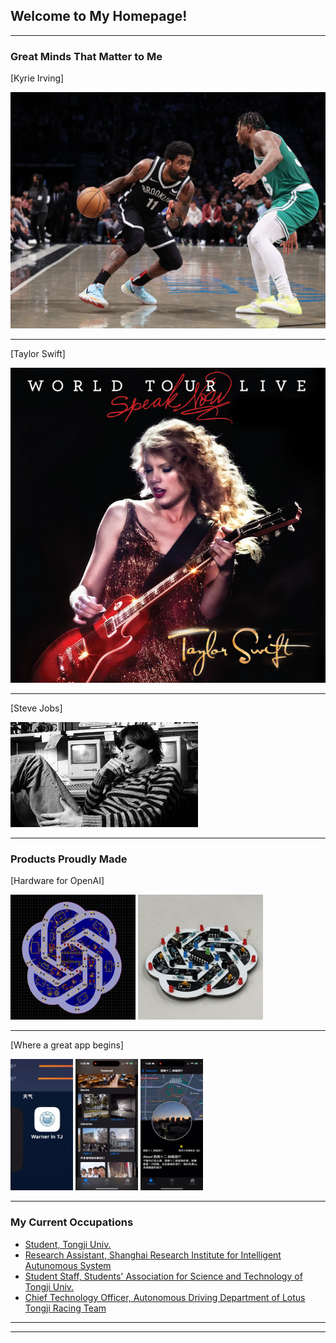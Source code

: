 ## Welcome to My Homepage!

---

### Great Minds That Matter to Me

[Kyrie Irving]

<img src="images/Kyrie_Irvine.jpg?raw=true"/>

---
[Taylor Swift]

<img src="images/Taylor_Swift.jpg?raw=true"/>

---
[Steve Jobs]

<img src="images/Steve_Jobs.jpg?raw=true"/>

---

### Products Proudly Made

[Hardware for OpenAI] 


  <img src="images/design1.png?raw=true"  width="200" height="200">
  <img src="images/design2.jpg?raw=true" width="200" height="200">

---

[Where a great app begins] 


  <img src="images/app1.jpg?raw=true" width="100" height="210">
  <img src="images/app2.png?raw=true" width="100" height="210">
  <img src="images/app3.png?raw=true" width="100" height="210">


---

### My Current Occupations

- [Student, Tongji Univ.](https://www.tongji.edu.cn/)
- [Research Assistant, Shanghai Research Institute for Intelligent Autunomous System ](https://srias.tongji.edu.cn/main.htm)
- [Student Staff, Students' Association for Science and Technology of Tongji Univ.](https://www.tongji.edu.cn/)
- [Chief Technology Officer, Autonomous Driving Department of Lotus Tongji Racing Team](http://www.tjuracing.com/)


---




---

